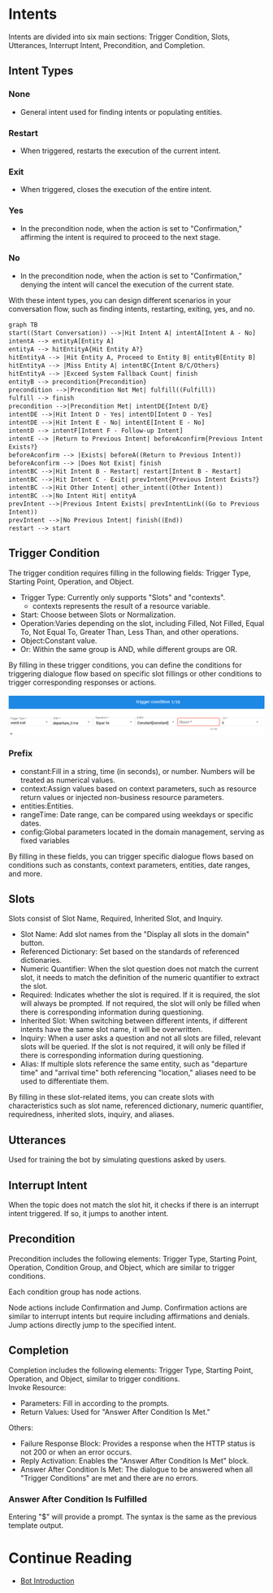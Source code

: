# Intents
Intents are divided into six main sections: Trigger Condition, Slots, Utterances, Interrupt Intent, Precondition, and Completion.

## Intent Types

### None

- General intent used for finding intents or populating entities.

### Restart

- When triggered, restarts the execution of the current intent.

### Exit

- When triggered, closes the execution of the entire intent.


### Yes

- In the precondition node, when the action is set to "Confirmation," affirming the intent is required to proceed to the next stage.

### No

- In the precondition node, when the action is set to "Confirmation," denying the intent will cancel the execution of the current state.

With these intent types, you can design different scenarios in your conversation flow, such as finding intents, restarting, exiting, yes, and no.

``` mermaid
graph TB
start((Start Conversation)) -->|Hit Intent A| intentA[Intent A - No]
intentA --> entityA[Entity A]
entityA --> hitEntityA{Hit Entity A?}
hitEntityA --> |Hit Entity A, Proceed to Entity B| entityB[Entity B]
hitEntityA --> |Miss Entity A| intentBC{Intent B/C/Others}
hitEntityA --> |Exceed System Fallback Count| finish
entityB --> precondition{Precondition}
precondition -->|Precondition Not Met| fulfill((Fulfill))
fulfill --> finish
precondition -->|Precondition Met| intentDE{Intent D/E}
intentDE -->|Hit Intent D - Yes| intentD[Intent D - Yes]
intentDE -->|Hit Intent E - No| intentE[Intent E - No]
intentD --> intentF[Intent F - Follow-up Intent]
intentE --> |Return to Previous Intent| beforeAconfirm{Previous Intent Exists?}
beforeAconfirm --> |Exists| beforeA((Return to Previous Intent))
beforeAconfirm --> |Does Not Exist| finish
intentBC -->|Hit Intent B - Restart| restart[Intent B - Restart]
intentBC -->|Hit Intent C - Exit| prevIntent{Previous Intent Exists?}
intentBC -->|Hit Other Intent| other_intent((Other Intent))
intentBC -->|No Intent Hit| entityA
prevIntent -->|Previous Intent Exists| prevIntentLink((Go to Previous Intent))
prevIntent -->|No Previous Intent| finish((End))
restart --> start
```

## Trigger Condition
The trigger condition requires filling in the following fields: Trigger Type, Starting Point, Operation, and Object.

- Trigger Type: Currently only supports "Slots" and "contexts".
  - contexts represents the result of a resource variable.
- Start: Choose between Slots or Normalization.
- Operation:Varies depending on the slot, including Filled, Not Filled, Equal To, Not Equal To, Greater Than, Less Than, and other operations.
- Object:Constant value.
- Or: Within the same group is AND, while different groups are OR.

By filling in these trigger conditions, you can define the conditions for triggering dialogue flow based on specific slot fillings or other conditions to trigger corresponding responses or actions.

![](../../../../../../images/en/intent-intro-trigger.png)

### Prefix
- constant:Fill in a string, time (in seconds), or number. Numbers will be treated as numerical values.
- context:Assign values based on context parameters, such as resource return values or injected non-business resource parameters.
- entities:Entities.
- rangeTime: Date range, can be compared using weekdays or specific dates.
- config:Global parameters located in the domain management, serving as fixed variables

By filling in these fields, you can trigger specific dialogue flows based on conditions such as constants, context parameters, entities, date ranges, and more.


## Slots

Slots consist of Slot Name, Required, Inherited Slot,  and Inquiry.
- Slot Name: Add slot names from the "Display all slots in the domain" button.
- Referenced Dictionary: Set based on the standards of referenced dictionaries.
- Numeric Quantifier: When the slot question does not match the current slot, it needs to match the definition of the numeric quantifier to extract the slot.
- Required: Indicates whether the slot is required. If it is required, the slot will always be prompted. If not required, the slot will only be filled when there is corresponding information during questioning.
- Inherited Slot: When switching between different intents, if different intents have the same slot name, it will be overwritten.
- Inquiry: When a user asks a question and not all slots are filled, relevant slots will be queried. If the slot is not required, it will only be filled if there is corresponding information during questioning.
- Alias: If multiple slots reference the same entity, such as "departure time" and "arrival time" both referencing "location," aliases need to be used to differentiate them.

By filling in these slot-related items, you can create slots with characteristics such as slot name, referenced dictionary, numeric quantifier, requiredness, inherited slots, inquiry, and aliases.

## Utterances
Used for training the bot by simulating questions asked by users.

## Interrupt Intent
When the topic does not match the slot hit, it checks if there is an interrupt intent triggered. If so, it jumps to another intent.

## Precondition

Precondition includes the following elements: Trigger Type, Starting Point, Operation, Condition Group, and Object, which are similar to trigger conditions.

Each condition group has node actions.

Node actions include Confirmation and Jump. Confirmation actions are similar to interrupt intents but require including affirmations and denials. Jump actions directly jump to the specified intent.

## Completion
Completion includes the following elements: Trigger Type, Starting Point, Operation, and Object, similar to trigger conditions.<br>
Invoke Resource:<br>

- Parameters: Fill in according to the prompts.
- Return Values: Used for "Answer After Condition Is Met."

Others:

- Failure Response Block: Provides a response when the HTTP status is not 200 or when an error occurs.
- Reply Activation: Enables the "Answer After Condition Is Met" block.
- Answer After Condition Is Met: The dialogue to be answered when all "Trigger Conditions" are met and there are no errors.

### Answer After Condition Is Fulfilled

Entering "$" will provide a prompt. The syntax is the same as the previous template output.

# Continue Reading
- [Bot Introduction](../../tutorials/docs/bot-intro.html)
